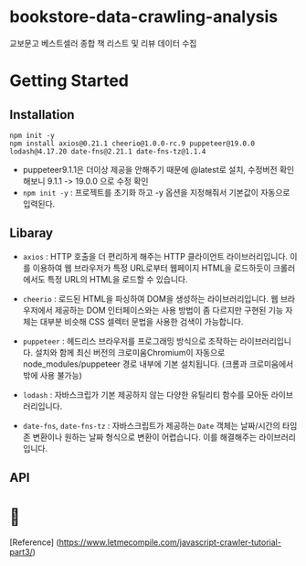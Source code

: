 # bookstore-data-crawling-analysis
교보문고 베스트셀러 종합 책 리스트 및 리뷰 데이터 수집
# Getting Started

## Installation

```
npm init -y
npm install axios@0.21.1 cheerio@1.0.0-rc.9 puppeteer@19.0.0 lodash@4.17.20 date-fns@2.21.1 date-fns-tz@1.1.4
```

- puppeteer9.1.1은 더이상 제공을 안해주기 때문에 @latest로 설치, 수정버전 확인해보니 9.1.1 -> 19.0.0 으로 수정 확인
- `npm init -y` : 프로젝트를 초기화 하고 -y 옵션을 지정해줘서 기본값이 자동으로 입력된다.

## Libaray

- `axios` : HTTP 호출을 더 편리하게 해주는 HTTP 클라이언트 라이브러리입니다. 이를 이용하여 웹 브라우저가 특정 URL로부터 웹페이지 HTML을 로드하듯이 크롤러에서도 특정 URL의 HTML을 로드할 수 있습니다.

- `cheerio` : 로드된 HTML을 파싱하여 DOM을 생성하는 라이브러리입니다. 웹 브라우저에서 제공하는 DOM 인터페이스와는 사용 방법이 좀 다르지만 구현된 기능 자체는 대부분 비슷해 CSS 셀렉터 문법을 사용한 검색이 가능합니다.

- `puppeteer` : 헤드리스 브라우저를 프로그래밍 방식으로 조작하는 라이브러리입니다. 설치와 함께 최신 버전의 크로미움Chromium이 자동으로 node_modules/puppeteer 경로 내부에 기본 설치됩니다. (크롬과 크로미움에서밖에 사용 불가능)

- `lodash` : 자바스크립가 기본 제공하지 않는 다양한 유틸리티 함수를 모아둔 라이브러리입니다.

- `date-fns`, `date-fns-tz` : 자바스크립트가 제공하는 `Date` 객체는 날짜/시간의 타임존 변환이나 원하는 날짜 형식으로 변환이 어렵습니다. 이를 해결해주는 라이브러리입니다.

## API


# 📝

[Reference] (https://www.letmecompile.com/javascript-crawler-tutorial-part3/)
